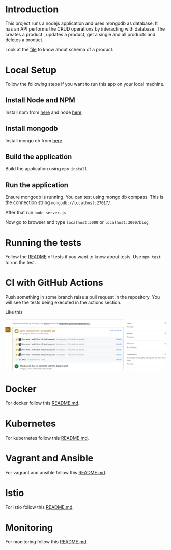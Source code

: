 # Introduction

This project runs a nodejs application and uses mongodb as database. It has an API performs the CRUD operations by interacting with database. The creates a product , updates a product, get a single and all products and deletes a product.

Look at the [file](models/productModels.js) to know about schema of a product.

# Local Setup

Follow the following steps if you want to run this app on your local machine.
## Install Node and NPM

Install npm from [here](https://radixweb.com/blog/installing-npm-and-nodejs-on-windows-and-mac)  and node  [here](https://nodejs.org/en/download/package-manager).

## Install mongodb 

Install mongo db from [here](https://www.mongodb.com/docs/manual/installation/).

## Build the application 

Build the application using `npm install`.

## Run the application 

Ensure mongodb is running. You can test using mongo db compass. This is the connection string 
`mongodb://localhost:27017/`. 

After that run `node server.js`

Now go to browser and type `localhost:3000` or `localhost:3000/blog`
 
# Running the tests

Follow the [README](tests/README.md) of tests if you want to know about tests. 
Use `npm test` to run the test.


# CI with GitHub Actions

Push something in some branch raise a pull request in the repository. You will see the tests being executed in the actions section.

Like this

![alt text](images/actions.png)

# Docker 

For docker follow this [README.md](docker/README.md).

# Kubernetes 

For kubernetes follow this [README.md](kubernetes/README.md).

# Vagrant and Ansible 

For vagrant and ansible follow this [README.md](iac/README.md).

# Istio
For istio follow this [README.md](istio/README.md).


# Monitoring
For monitoring follow this [README.md](monitoring/README.md).
